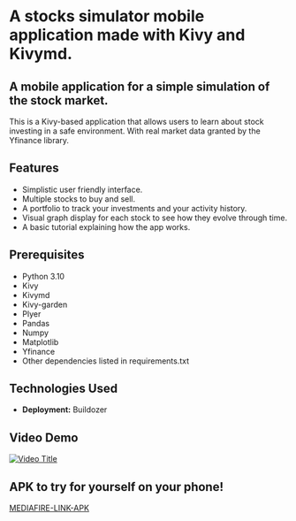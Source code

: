 # A stocks simulator mobile application made with Kivy and Kivymd.

## A mobile application for a simple simulation of the stock market.

This is a Kivy-based application that allows users to learn about stock investing in a safe environment. With real market data granted by the Yfinance library.

## Features

* Simplistic user friendly interface.
* Multiple stocks to buy and sell.
* A portfolio to track your investments and your activity history.
* Visual graph display for each stock to see how they evolve through time.
* A basic tutorial explaining how the app works.

## Prerequisites

* Python 3.10
* Kivy
* Kivymd
* Kivy-garden
* Plyer
* Pandas
* Numpy
* Matplotlib
* Yfinance
* Other dependencies listed in requirements.txt

## Technologies Used

* **Deployment:** Buildozer

## Video Demo
[![Video Title](https://img.youtube.com/vi/O1jQ_qAwpD4/0.jpg)](https://www.youtube.com/watch?v=O1jQ_qAwpD4)

## APK to try for yourself on your phone!
[MEDIAFIRE-LINK-APK](https://www.mediafire.com/file/ztm3rt3wvn46snb/stocktrader.zip/file)
